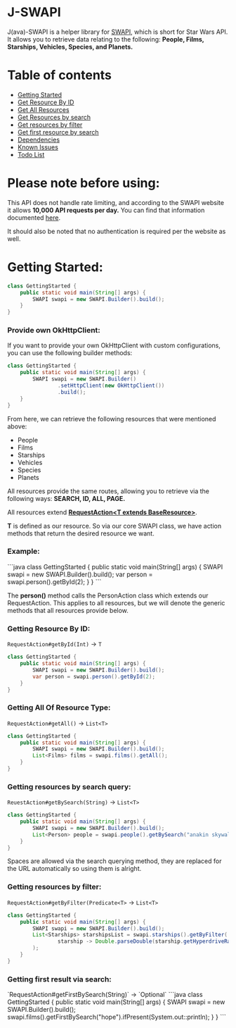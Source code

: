 <h1>J-SWAPI</h1>
<p>J(ava)-SWAPI is a helper library for <a href="https://swapi.dev/">SWAPI</a>, which is short for Star Wars API. It allows you to retrieve data relating to the following: 
<b>People, Films, Starships, Vehicles, Species, and Planets.</b>
</p>

<h1>Table of contents</h1>
<ul>
<li><a href="##gettingstarted">Getting Started</a></li>
<li><a href="##gettingstarted">Get Resource By ID</a></li>
<li><a href="##gettingstarted">Get All Resources</a></li>
<li><a href="##gettingstarted">Get Resources by search</a></li>
<li><a href="##gettingstarted">Get resources by filter</a></li>
<li><a href="##gettingstarted">Get first resource by search</a></li>
<li><a href="##gettingstarted">Dependencies</a></li>
<li><a href="##gettingstarted">Known Issues</a></li>
<li><a href="##gettingstarted">Todo List</a></li>
</ul>

<h1>Please note before using:</h1>
<p>
This API does not handle rate limiting, and according to the SWAPI website it allows <b>10,000 API requests per day.</b>
You can find that information documented <a href="https://swapi.dev/documentation#rate">here</a>.

It should also be noted that no authentication is required per the website as well. 
</p>

<h1 id="#gettingstarted">Getting Started:</h1>

```java
class GettingStarted {
    public static void main(String[] args) {
        SWAPI swapi = new SWAPI.Builder().build();
    }
}
```

<h3>Provide own OkHttpClient:</h3>
<p>If you want to provide your own OkHttpClient with custom configurations, you can use the following builder methods:</p>

```java
class GettingStarted {
    public static void main(String[] args) {
        SWAPI swapi = new SWAPI.Builder()
                .setHttpClient(new OkHttpClient())
                .build();
    }
}
```

From here, we can retrieve the following resources that were mentioned above:
<ul>
<li>People</li>
<li>Films</li>
<li>Starships</li>
<li>Vehicles</li>
<li>Species</li>
<li>Planets</li>
</ul>

All resources provide the same routes, allowing you to retrieve via the following ways:
<b>SEARCH, ID, ALL, PAGE.</b>

All resources extend <b><a href="https://github.com/JacobDevelopment/J-SWAPI/blob/master/src/main/java/io/jking/jswapi/action/RequestAction.java">RequestAction&lt;T extends BaseResource&gt;</b></a>.

<p>
<b>T</b> is defined as our resource. So via our core SWAPI class, we have action methods that return the desired resource we want.
</p>

<h3>Example:</h3>
```java
class GettingStarted {
    public static void main(String[] args) {
        SWAPI swapi = new SWAPI.Builder().build();
        var person = swapi.person().getById(2);
    }
}
```
<p>
The <b>person()</b> method calls the PersonAction class which extends our RequestAction. This applies to all resources, but we will denote the generic methods that all resources provide below.
</p>
<h3>Getting Resource By ID:</h3>

`RequestAction#getById(Int)` -> `T`
```java
class GettingStarted {
    public static void main(String[] args) {
        SWAPI swapi = new SWAPI.Builder().build();
        var person = swapi.person().getById(2);
    }
}
```

<h3>Getting All Of Resource Type:</h3>

`RequestAction#getAll()` -> `List<T>`
```java
class GettingStarted {
    public static void main(String[] args) {
        SWAPI swapi = new SWAPI.Builder().build();
        List<Films> films = swapi.films().getAll();
    }
}
```

<h3>Getting resources by search query:</h3>

`ReuestAction#getBySearch(String)` -> `List<T>`
```java
class GettingStarted {
    public static void main(String[] args) {
        SWAPI swapi = new SWAPI.Builder().build();
        List<Person> people = swapi.people().getBySearch("anakin skywalker");
    }
}
```
<p>Spaces are allowed via the search querying method, they are replaced for the URL automatically so using them is alright.</p>

<h3>Getting resources by filter:</h3>

`RequestAction#getByFilter(Predicate<T>` -> `List<T>`
```java
class GettingStarted {
    public static void main(String[] args) {
        SWAPI swapi = new SWAPI.Builder().build();
        List<Starships> starshipsList = swapi.starships().getByFilter(
                starship -> Double.parseDouble(starship.getHyperdriveRating()) >= 2.0
        );
    }
}
```

<h3>Getting first result via search:</h3>
`RequestAction#getFirstBySearch(String)` -> `Optional<T>`
```java
class GettingStarted {
    public static void main(String[] args) {
        SWAPI swapi = new SWAPI.Builder().build();
        swapi.films().getFirstBySearch("hope").ifPresent(System.out::println);
    }
}
```

